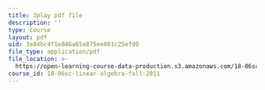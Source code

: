 ```yaml
---
title: 3play pdf file
description: ''
type: course
layout: pdf
uid: 3e84bc4f1e846a65a875ee001c25efd0
file_type: application/pdf
file_location: >-
  https://open-learning-course-data-production.s3.amazonaws.com/18-06sc-linear-algebra-fall-2011/3e84bc4f1e846a65a875ee001c25efd0_0h43aV4aH7I.pdf
course_id: 18-06sc-linear-algebra-fall-2011
---
```

